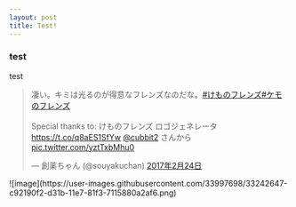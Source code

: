 ```yaml
---
layout: post
title: Test!
---
```


### test
test
<blockquote class="twitter-tweet" data-lang="ja"><p lang="ja" dir="ltr">凄い。キミは光るのが得意なフレンズなのだな。<a href="https://twitter.com/hashtag/%E3%81%91%E3%82%82%E3%81%AE%E3%83%95%E3%83%AC%E3%83%B3%E3%82%BA?src=hash&amp;ref_src=twsrc%5Etfw">#けものフレンズ</a><a href="https://twitter.com/hashtag/%E3%82%B1%E3%83%A2%E3%81%AE%E3%83%95%E3%83%AC%E3%83%B3%E3%82%BA?src=hash&amp;ref_src=twsrc%5Etfw">#ケモのフレンズ</a><br><br>Special thanks to: けものフレンズ ロゴジェネレータ<a href="https://t.co/q8aES1SfYw">https://t.co/q8aES1SfYw</a> <a href="https://twitter.com/cubbit2?ref_src=twsrc%5Etfw">@cubbit2</a> さんから <a href="https://t.co/yztTxbMhu0">pic.twitter.com/yztTxbMhu0</a></p>&mdash; 創薬ちゃん (@souyakuchan) <a href="https://twitter.com/souyakuchan/status/835039104744108033?ref_src=twsrc%5Etfw">2017年2月24日</a></blockquote>
<script async src="https://platform.twitter.com/widgets.js" charset="utf-8"></script>
![image](https://user-images.githubusercontent.com/33997698/33242647-c92190f2-d31b-11e7-81f3-7115880a2af6.png)
